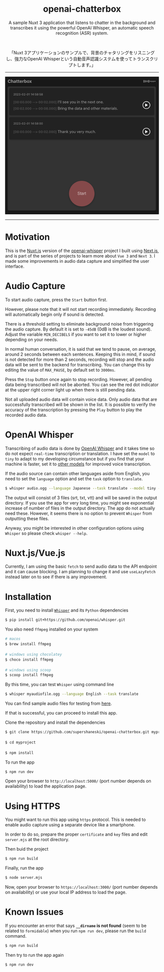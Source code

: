 <h1 align="center">openai-chatterbox</h1>
<p align="center">
A sample Nuxt 3 application that listens to chatter in the background and transcribes it using the powerful OpenAI Whisper, an automatic speech recognition (ASR) system.
</p>
<br />
<p align="center">
「Nuxt 3アプリケーションのサンプルで、背景のチャタリングをリスニングし、強力なOpenAI Whisperという自動音声認識システムを使ってトランスクリプトします。」
</p>

---

<p align="center">
  <img alt="App" src="docs/screenshot.png">
</p>

---

# Motivation

This is the [Nuxt.js](https://nuxt.com/docs/getting-started/introduction) version of the [openai-whisper](https://github.com/supershaneski/openai-whisper) project I built using [Next.js](https://nextjs.org/docs/getting-started), and is part of the series of projects to learn more about `Vue 3` and `Next 3`. I made some improvements in audio data capture and simplified the user interface.

# Audio Capture

To start audio capture, press the `Start` button first.

However, please note that it will not start recording immediately.
Recording will automatically begin only if sound is detected.

There is a threshold setting to eliminate background noise from triggering the audio capture. 
By default it is set to `-45dB` (0dB is the loudest sound). 
Adjust the variable `MIN_DECIBELS` if you want to set it to lower or higher depending on your needs.

In normal human conversation, it is said that we tend to pause, on average, around 2 seconds between each sentences. Keeping this in mind, if sound is not detected for more than 2 seconds, recording will stop and the audio data will be sent to the backend for transcribing.
You can change this by editing the value of `MAX_PAUSE`, by default set to `3000ms`.

Press the `Stop` button once again to stop recording.
However, all pending data being transcribed will not be aborted.
You can see the red dot indicator at the upper right corner light up when there is still pending data.

Not all uploaded audio data will contain voice data.
Only audio data that are successfully transcribed will be shown in the list.
It is possible to verify the accuracy of the transcription by pressing the `Play` button to play the recorded audio data.


# OpenAI Whisper

Transcribing of audio data is done by [OpenAI Whisper](https://github.com/openai/whisper) and it takes time so do not expect `real-time` transcription or translation.
I have set the `model` to `tiny` to adapt to my developing circumstance but if you find that your machine is faster, set it to [other models](https://github.com/openai/whisper#available-models-and-languages) for improved voice transcription.

If the audio source can contain other languages aside from English, you need to set the `language` option and set the `task` option to `translate`.

```sh
$ whisper audio.ogg --language Japanese --task translate --model tiny --output_dir './public/upload'
```

The output will consist of 3 files (srt, txt, vtt) and will be saved in the output directory.
If you use the app for very long time, you might see exponential increase of number of files in the output directory.
The app do not actually need these. However, it seems there is no option to prevent `Whisper` from outputting these files.

Anyway, you might be interested in other configuration options using `Whisper` so please check `whisper --help`.


# Nuxt.js/Vue.js

Currently, I am using the basic `fetch` to send audio data to the API endpoint and it can cause blocking. I am planning to change it and use `useLazyFetch` instead later on to see if there is any improvement.


# Installation

First, you need to install [`Whisper`](https://github.com/openai/whisper) and its `Python` dependencies

```sh
$ pip install git+https://github.com/openai/whisper.git
```

You also need `ffmpeg` installed on your system

```sh
# macos
$ brew install ffmpeg

# windows using chocolatey
$ choco install ffmpeg

# windows using scoop
$ scoop install ffmpeg
```

By this time, you can test `Whisper` using command line

```sh
$ whisper myaudiofile.ogg --language English --task translate
```

You can find sample audio files for testing from [here](https://commons.wikimedia.org/wiki/Category:Audio_files_of_speeches).

If that is successful, you can proceed to install this app.

Clone the repository and install the dependencies

```sh
$ git clone https://github.com/supershaneski/openai-chatterbox.git myproject

$ cd myproject

$ npm install
```

To run the app

```sh
$ npm run dev
```

Open your browser to `http://localhost:5000/` (port number depends on availability) to load the application page.


# Using HTTPS

You might want to run this app using `https` protocol.
This is needed to enable audio capture using a separate device like a smartphone.

In order to do so, prepare the proper `certificate` and `key` files and edit `server.mjs` at the root directory.

Then buid the project

```sh
$ npm run build
```

Finally, run the app

```sh
$ node server.mjs
```

Now, open your browser to `https://localhost:3000/` (port number depends on availability) or use your local IP address to load the page.


# Known Issues

If you encounter an error that says **`__dirname` is not found** (seem to be related to `formidable`) when you run `npm run dev`, please run the `build` command.

```sh
$ npm run build
```

Then try to run the app again

```sh
$ npm run dev
```

